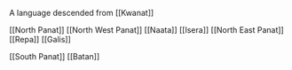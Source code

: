 A language descended from [[Kwanat]]

[[North Panat]]
	[[North West Panat]]
		[[Naata]]
		[[Isera]]
	[[North East Panat]]
		[[Repa]]
		[[Galis]]

[[South Panat]]
		[[Batan]]